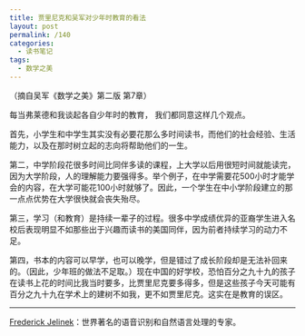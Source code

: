 ```yaml
---
title: 贾里尼克和吴军对少年时教育的看法
layout: post
permalink: /140
categories:
  - 读书笔记
tags:
  - 数学之美
---
```

（摘自吴军《数学之美》第二版 第7章）

每当弗莱德和我谈起各自少年时的教育， 我们都同意这样几个观点。

首先，小学生和中学生其实没有必要花那么多时间读书，而他们的社会经验、生活能力，以及在那时树立起的志向将帮助他们的一生。

第二，中学阶段花很多时间比同伴多读的课程，上大学以后用很短时间就能读完，因为大学阶段，人的理解能力要强得多。举个例子，在中学需要花500小时才能学会的内容，在大学可能花100小时就够了。因此，一个学生在中小学阶段建立的那一点点优势在大学很快就会丧失殆尽。

第三，学习（和教育）是持续一辈子的过程。很多中学成绩优异的亚裔学生进入名校后表现明显不如那些出于兴趣而读书的美国同伴，因为前者持续学习的动力不足。

第四，书本的内容可以早学，也可以晚学，但是错过了成长阶段却是无法补回来的。（因此，少年班的做法不足取。）现在中国的好学校，恐怕百分之九十九的孩子在读书上花的时间比我当时要多，比贾里尼克要多得多，但是这些孩子今天可能有百分之九十九在学术上的建树不如我，更不如贾里尼克。这实在是教育的误区。

* * *

<a href="https://en.wikipedia.org/wiki/Frederick_Jelinek" target="_blank">Frederick Jelinek</a>：世界著名的语音识别和自然语言处理的专家。